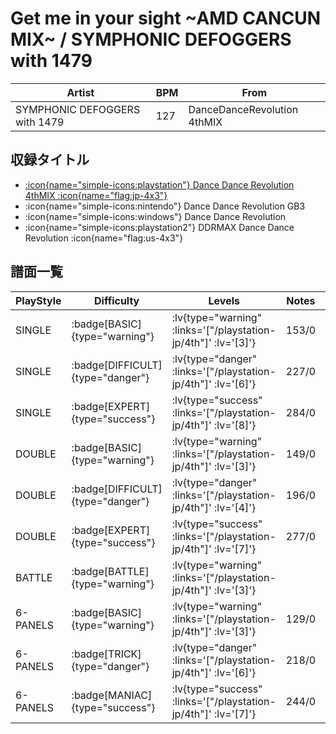 # Get me in your sight ~AMD CANCUN MIX~ / SYMPHONIC DEFOGGERS with 1479

|Artist|BPM|From|
|------|---|----|
|SYMPHONIC DEFOGGERS with 1479|127|DanceDanceRevolution 4thMIX|

## 収録タイトル

- [ :icon{name="simple-icons:playstation"} Dance Dance Revolution 4thMIX :icon{name="flag:jp-4x3"} ](/playstation-jp/4th)
- :icon{name="simple-icons:nintendo"} Dance Dance Revolution GB3
- :icon{name="simple-icons:windows"} Dance Dance Revolution
- :icon{name="simple-icons:playstation2"} DDRMAX Dance Dance Revolution :icon{name="flag:us-4x3"}

## 譜面一覧

|PlayStyle|Difficulty|Levels|Notes|Movie|
|---------|----------|------|-----|-----|
|SINGLE| :badge[BASIC]{type="warning"} | :lv{type="warning" :links='["/playstation-jp/4th"]' :lv='[3]'} |153/0||
|SINGLE| :badge[DIFFICULT]{type="danger"} | :lv{type="danger" :links='["/playstation-jp/4th"]' :lv='[6]'} |227/0||
|SINGLE| :badge[EXPERT]{type="success"} | :lv{type="success" :links='["/playstation-jp/4th"]' :lv='[8]'} |284/0||
|DOUBLE| :badge[BASIC]{type="warning"} | :lv{type="warning" :links='["/playstation-jp/4th"]' :lv='[3]'} |149/0||
|DOUBLE| :badge[DIFFICULT]{type="danger"} | :lv{type="danger" :links='["/playstation-jp/4th"]' :lv='[4]'} |196/0||
|DOUBLE| :badge[EXPERT]{type="success"} | :lv{type="success" :links='["/playstation-jp/4th"]' :lv='[7]'} |277/0||
|BATTLE| :badge[BATTLE]{type="warning"} | :lv{type="warning" :links='["/playstation-jp/4th"]' :lv='[3]'} |||
|6-PANELS| :badge[BASIC]{type="warning"} | :lv{type="warning" :links='["/playstation-jp/4th"]' :lv='[3]'} |129/0||
|6-PANELS| :badge[TRICK]{type="danger"} | :lv{type="danger" :links='["/playstation-jp/4th"]' :lv='[6]'} |218/0||
|6-PANELS| :badge[MANIAC]{type="success"} | :lv{type="success" :links='["/playstation-jp/4th"]' :lv='[7]'} |244/0||
